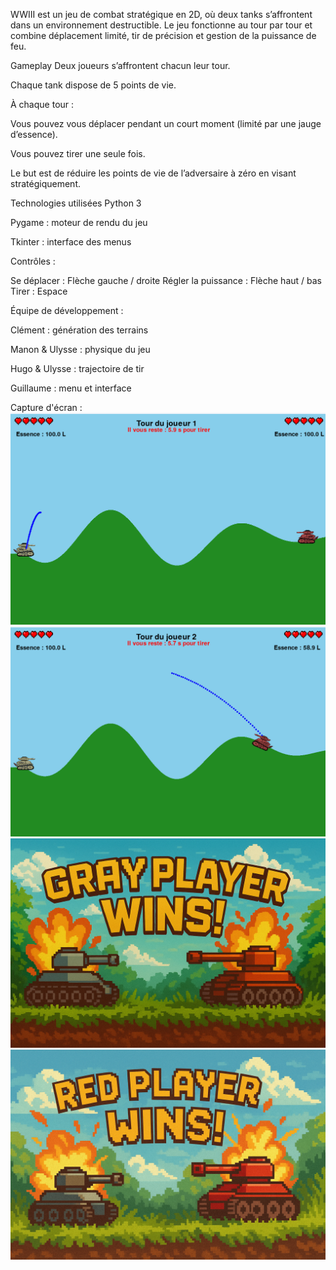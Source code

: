 WWIII est un jeu de combat stratégique en 2D, où deux tanks s’affrontent dans un environnement destructible. Le jeu fonctionne au tour par tour et combine déplacement limité, tir de précision et gestion de la puissance de feu.

Gameplay
Deux joueurs s’affrontent chacun leur tour.

Chaque tank dispose de 5 points de vie.

À chaque tour :

Vous pouvez vous déplacer pendant un court moment (limité par une jauge d’essence).

Vous pouvez tirer une seule fois.

Le but est de réduire les points de vie de l’adversaire à zéro en visant stratégiquement.

Technologies utilisées
Python 3

Pygame : moteur de rendu du jeu

Tkinter : interface des menus

Contrôles :

Se déplacer	: Flèche gauche / droite
Régler la puissance	: Flèche haut / bas
Tirer : Espace

Équipe de développement :

Clément : génération des terrains

Manon & Ulysse : physique du jeu

Hugo & Ulysse : trajectoire de tir

Guillaume : menu et interface

Capture d'écran :
![img_1.png](img_1.png)
![img_2.png](img_2.png)
![img.png](img.png)
![img_3.png](img_3.png)
